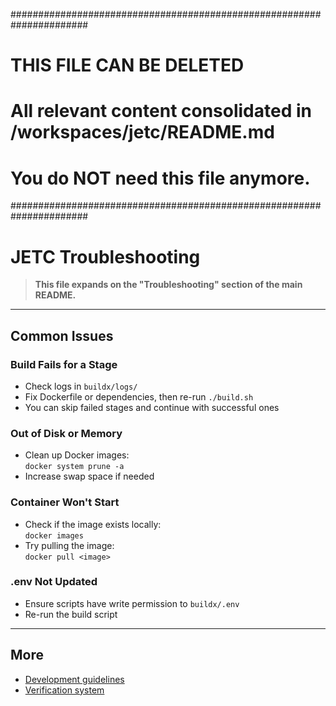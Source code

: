 ######################################################################
# THIS FILE CAN BE DELETED
# All relevant content consolidated in /workspaces/jetc/README.md
# You do NOT need this file anymore.
######################################################################

# JETC Troubleshooting

> **This file expands on the "Troubleshooting" section of the main README.**

---

## Common Issues

### Build Fails for a Stage

- Check logs in `buildx/logs/`
- Fix Dockerfile or dependencies, then re-run `./build.sh`
- You can skip failed stages and continue with successful ones

### Out of Disk or Memory

- Clean up Docker images:  
  `docker system prune -a`
- Increase swap space if needed

### Container Won't Start

- Check if the image exists locally:  
  `docker images`
- Try pulling the image:  
  `docker pull <image>`

### .env Not Updated

- Ensure scripts have write permission to `buildx/.env`
- Re-run the build script

---

## More

- [Development guidelines](dev-guidelines.md)
- [Verification system](verification.md)

<!--
# File location diagram:
# jetc/                          <- Main project folder
# ├── buildx/                    <- Parent directory
# │   └── readme/                <- Current directory
# │       └── troubleshooting.md <- THIS FILE
# └── ...                        <- Other project files
#
# Description: Marked for deletion - content moved to main README.md
# Author: Mr K / GitHub Copilot
# COMMIT-TRACKING: UUID-20250424-230000-DOCCONSOL
-->
